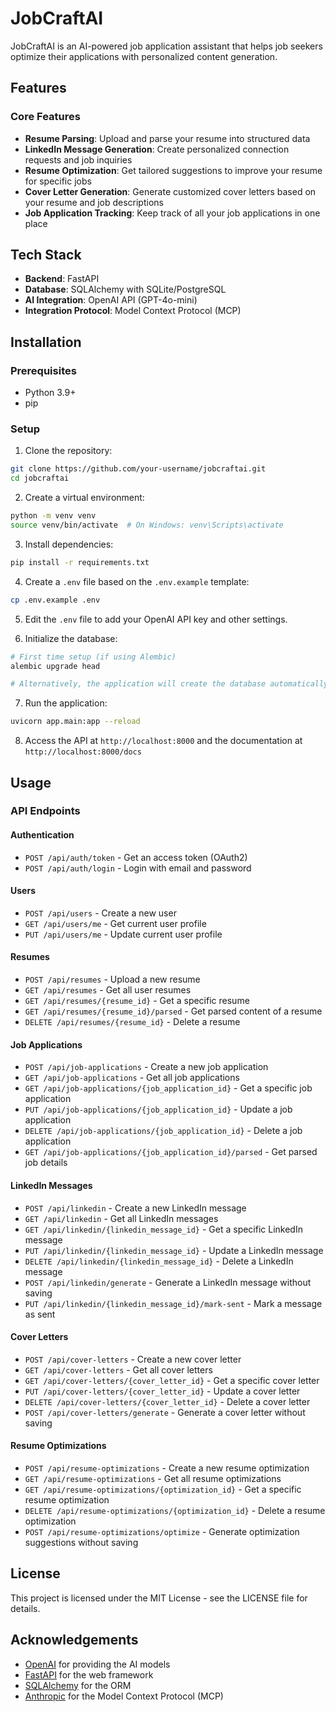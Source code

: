 # JobCraftAI

JobCraftAI is an AI-powered job application assistant that helps job seekers optimize their applications with personalized content generation.

## Features

### Core Features
- **Resume Parsing**: Upload and parse your resume into structured data
- **LinkedIn Message Generation**: Create personalized connection requests and job inquiries
- **Resume Optimization**: Get tailored suggestions to improve your resume for specific jobs
- **Cover Letter Generation**: Generate customized cover letters based on your resume and job descriptions
- **Job Application Tracking**: Keep track of all your job applications in one place

## Tech Stack

- **Backend**: FastAPI
- **Database**: SQLAlchemy with SQLite/PostgreSQL
- **AI Integration**: OpenAI API (GPT-4o-mini)
- **Integration Protocol**: Model Context Protocol (MCP)

## Installation

### Prerequisites
- Python 3.9+
- pip

### Setup

1. Clone the repository:
```bash
git clone https://github.com/your-username/jobcraftai.git
cd jobcraftai
```

2. Create a virtual environment:
```bash
python -m venv venv
source venv/bin/activate  # On Windows: venv\Scripts\activate
```

3. Install dependencies:
```bash
pip install -r requirements.txt
```

4. Create a `.env` file based on the `.env.example` template:
```bash
cp .env.example .env
```

5. Edit the `.env` file to add your OpenAI API key and other settings.

6. Initialize the database:
```bash
# First time setup (if using Alembic)
alembic upgrade head

# Alternatively, the application will create the database automatically on first run
```

7. Run the application:
```bash
uvicorn app.main:app --reload
```

8. Access the API at `http://localhost:8000` and the documentation at `http://localhost:8000/docs`

## Usage

### API Endpoints

#### Authentication
- `POST /api/auth/token` - Get an access token (OAuth2)
- `POST /api/auth/login` - Login with email and password

#### Users
- `POST /api/users` - Create a new user
- `GET /api/users/me` - Get current user profile
- `PUT /api/users/me` - Update current user profile

#### Resumes
- `POST /api/resumes` - Upload a new resume
- `GET /api/resumes` - Get all user resumes
- `GET /api/resumes/{resume_id}` - Get a specific resume
- `GET /api/resumes/{resume_id}/parsed` - Get parsed content of a resume
- `DELETE /api/resumes/{resume_id}` - Delete a resume

#### Job Applications
- `POST /api/job-applications` - Create a new job application
- `GET /api/job-applications` - Get all job applications
- `GET /api/job-applications/{job_application_id}` - Get a specific job application
- `PUT /api/job-applications/{job_application_id}` - Update a job application
- `DELETE /api/job-applications/{job_application_id}` - Delete a job application
- `GET /api/job-applications/{job_application_id}/parsed` - Get parsed job details

#### LinkedIn Messages
- `POST /api/linkedin` - Create a new LinkedIn message
- `GET /api/linkedin` - Get all LinkedIn messages
- `GET /api/linkedin/{linkedin_message_id}` - Get a specific LinkedIn message
- `PUT /api/linkedin/{linkedin_message_id}` - Update a LinkedIn message
- `DELETE /api/linkedin/{linkedin_message_id}` - Delete a LinkedIn message
- `POST /api/linkedin/generate` - Generate a LinkedIn message without saving
- `PUT /api/linkedin/{linkedin_message_id}/mark-sent` - Mark a message as sent

#### Cover Letters
- `POST /api/cover-letters` - Create a new cover letter
- `GET /api/cover-letters` - Get all cover letters
- `GET /api/cover-letters/{cover_letter_id}` - Get a specific cover letter
- `PUT /api/cover-letters/{cover_letter_id}` - Update a cover letter
- `DELETE /api/cover-letters/{cover_letter_id}` - Delete a cover letter
- `POST /api/cover-letters/generate` - Generate a cover letter without saving

#### Resume Optimizations
- `POST /api/resume-optimizations` - Create a new resume optimization
- `GET /api/resume-optimizations` - Get all resume optimizations
- `GET /api/resume-optimizations/{optimization_id}` - Get a specific resume optimization
- `DELETE /api/resume-optimizations/{optimization_id}` - Delete a resume optimization
- `POST /api/resume-optimizations/optimize` - Generate optimization suggestions without saving

## License

This project is licensed under the MIT License - see the LICENSE file for details.

## Acknowledgements

- [OpenAI](https://openai.com/) for providing the AI models
- [FastAPI](https://fastapi.tiangolo.com/) for the web framework
- [SQLAlchemy](https://www.sqlalchemy.org/) for the ORM
- [Anthropic](https://www.anthropic.com/) for the Model Context Protocol (MCP)